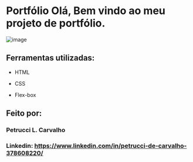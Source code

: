 # Portfólio Olá, Bem vindo ao meu projeto de portfólio.

![image](https://user-images.githubusercontent.com/77756047/211304452-220fedf0-f91b-490f-8a65-a60ce860bc5c.png)
## Ferramentas utilizadas:

* HTML

* CSS

* Flex-box

## Feito por:

### Petrucci L. Carvalho

### Linkedin: https://www.linkedin.com/in/petrucci-de-carvalho-378608220/
